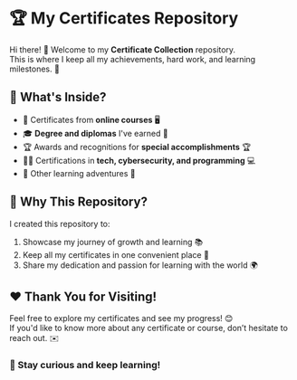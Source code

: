# 🏆 My Certificates Repository

Hi there! 👋 Welcome to my **Certificate Collection** repository.  
This is where I keep all my achievements, hard work, and learning milestones. 🎉

## 📂 What's Inside?
- 📜 Certificates from **online courses** 🖥️  
- 🎓 **Degree and diplomas** I've earned 🏅  
- 🏆 Awards and recognitions for **special accomplishments** 🏆  
- 🧑‍💻 Certifications in **tech, cybersecurity, and programming** 💻  
- 🌟 Other learning adventures 🚀  

## 🎯 Why This Repository?
I created this repository to:
1. Showcase my journey of growth and learning 📚  
2. Keep all my certificates in one convenient place 📂  
3. Share my dedication and passion for learning with the world 🌍  


## ❤️ Thank You for Visiting!
Feel free to explore my certificates and see my progress! 😊  
If you'd like to know more about any certificate or course, don’t hesitate to reach out. ✉️  

### 🌟 Stay curious and keep learning!
